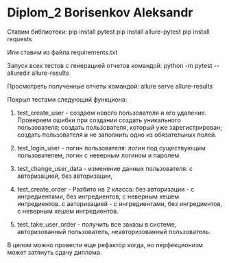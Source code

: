 # Diplom_2 Borisenkov Aleksandr

Ставим библиотеки:
pip install pytest
pip install allure-pytest
pip install requests

Или ставим из файла requirements.txt

Запуск всех тестов с генерацией отчетов командой: python -m pytest --alluredir allure-results

Просмотреть полученные отчеты командой: allure serve allure-results

Покрыл тестами следующий функциона:
1) test_create_user - создаем нового пользователя и его удаление. Проверяем ошибки при создании
создать уникального пользователя;
создать пользователя, который уже зарегистрирован;
создать пользователя и не заполнить одно из обязательных полей.

2) test_login_user - логин пользователя: логин под существующим пользователем, логин с неверным логином и паролем.
3) test_change_user_data - изменение данных пользователя: с авторизацией, без авторизации,
4) test_create_order - Разбито на 2 класса:
без авторизации - с ингредиентами, без ингредиентов, с неверным хешем ингредиентов.
с авторизацией - с ингредиентами, без ингредиентов, с неверным хешем ингредиентов.
5) test_take_user_order - получить все заказы в системе, авторизованный пользователь, неавторизованный пользователь.

В целом можно провести еще рефактор когда, но перфекционизм может затянуть сдачу диплома.